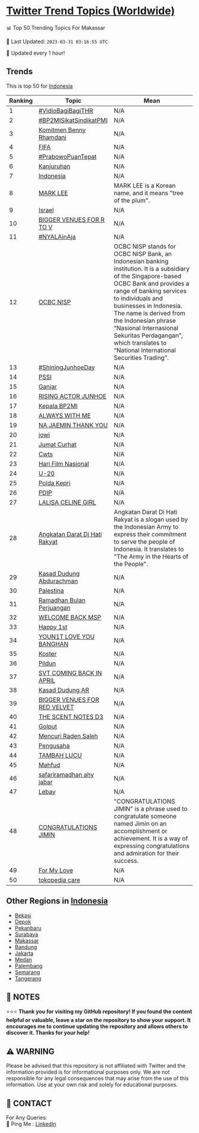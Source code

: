 [Twitter Trend Topics (Worldwide)](https://github.com/ErcinDedeoglu/Twitter-Trend-Topics)
==========


📊 Top 50 Trending Topics For Makassar

📆 Last Updated: `2023-03-31 03:16:55 UTC`

🔧 Updated every 1 hour!


## Trends

This is top 50 for [Indonesia](</Indonesia>)

| Ranking | Topic | Mean |
| ------- | ------------ | ------------ |
| 1 | [#VidioBagiBagiTHR](http://twitter.com/search?q=%23VidioBagiBagiTHR) | N/A |
| 2 | [#BP2MISikatSindikatPMI](http://twitter.com/search?q=%23BP2MISikatSindikatPMI) | N/A |
| 3 | [Komitmen Benny Rhamdani](http://twitter.com/search?q=Komitmen+Benny+Rhamdani) | N/A |
| 4 | [FIFA](http://twitter.com/search?q=FIFA) | N/A |
| 5 | [#PrabowoPuanTepat](http://twitter.com/search?q=%23PrabowoPuanTepat) | N/A |
| 6 | [Kanjuruhan](http://twitter.com/search?q=Kanjuruhan) | N/A |
| 7 | [Indonesia](http://twitter.com/search?q=Indonesia) | N/A |
| 8 | [MARK LEE](http://twitter.com/search?q=MARK+LEE) | MARK LEE is a Korean name, and it means "tree of the plum". |
| 9 | [Israel](http://twitter.com/search?q=Israel) | N/A |
| 10 | [BIGGER VENUES FOR R TO V](http://twitter.com/search?q=BIGGER+VENUES+FOR+R+TO+V) | N/A |
| 11 | [#NYALAinAja](http://twitter.com/search?q=%23NYALAinAja) | N/A |
| 12 | [OCBC NISP](http://twitter.com/search?q=OCBC+NISP) | OCBC NISP stands for OCBC NISP Bank, an Indonesian banking institution. It is a subsidiary of the Singapore-based OCBC Bank and provides a range of banking services to individuals and businesses in Indonesia. The name is derived from the Indonesian phrase “Nasional Internasional Sekuritas Perdagangan”, which translates to “National International Securities Trading”. |
| 13 | [#ShiningJunhoeDay](http://twitter.com/search?q=%23ShiningJunhoeDay) | N/A |
| 14 | [PSSI](http://twitter.com/search?q=PSSI) | N/A |
| 15 | [Ganjar](http://twitter.com/search?q=Ganjar) | N/A |
| 16 | [RISING ACTOR JUNHOE](http://twitter.com/search?q=RISING+ACTOR+JUNHOE) | N/A |
| 17 | [Kepala BP2MI](http://twitter.com/search?q=Kepala+BP2MI) | N/A |
| 18 | [ALWAYS WITH ME](http://twitter.com/search?q=ALWAYS+WITH+ME) | N/A |
| 19 | [NA JAEMIN THANK YOU](http://twitter.com/search?q=NA+JAEMIN+THANK+YOU) | N/A |
| 20 | [jowi](http://twitter.com/search?q=jowi) | N/A |
| 21 | [Jumat Curhat](http://twitter.com/search?q=Jumat+Curhat) | N/A |
| 22 | [Cwts](http://twitter.com/search?q=Cwts) | N/A |
| 23 | [Hari Film Nasional](http://twitter.com/search?q=Hari+Film+Nasional) | N/A |
| 24 | [U-20](http://twitter.com/search?q=U-20) | N/A |
| 25 | [Polda Kepri](http://twitter.com/search?q=Polda+Kepri) | N/A |
| 26 | [PDIP](http://twitter.com/search?q=PDIP) | N/A |
| 27 | [LALISA CELINE GIRL](http://twitter.com/search?q=LALISA+CELINE+GIRL) | N/A |
| 28 | [Angkatan Darat Di Hati Rakyat](http://twitter.com/search?q=Angkatan+Darat+Di+Hati+Rakyat) | Angkatan Darat Di Hati Rakyat is a slogan used by the Indonesian Army to express their commitment to serve the people of Indonesia. It translates to "The Army in the Hearts of the People". |
| 29 | [Kasad Dudung Abdurachman](http://twitter.com/search?q=Kasad+Dudung+Abdurachman) | N/A |
| 30 | [Palestina](http://twitter.com/search?q=Palestina) | N/A |
| 31 | [Ramadhan Bulan Perjuangan](http://twitter.com/search?q=Ramadhan+Bulan+Perjuangan) | N/A |
| 32 | [WELCOME BACK MSP](http://twitter.com/search?q=WELCOME+BACK+MSP) | N/A |
| 33 | [Happy 1st](http://twitter.com/search?q=Happy+1st) | N/A |
| 34 | [YOUN1T LOVE YOU BANGHAN](http://twitter.com/search?q=YOUN1T+LOVE+YOU+BANGHAN) | N/A |
| 35 | [Koster](http://twitter.com/search?q=Koster) | N/A |
| 36 | [Pildun](http://twitter.com/search?q=Pildun) | N/A |
| 37 | [SVT COMING BACK IN APRIL](http://twitter.com/search?q=SVT+COMING+BACK+IN+APRIL) | N/A |
| 38 | [Kasad Dudung AR](http://twitter.com/search?q=Kasad+Dudung+AR) | N/A |
| 39 | [BIGGER VENUES FOR RED VELVET](http://twitter.com/search?q=BIGGER+VENUES+FOR+RED+VELVET) | N/A |
| 40 | [THE SCENT NOTES D3](http://twitter.com/search?q=THE+SCENT+NOTES+D3) | N/A |
| 41 | [Golput](http://twitter.com/search?q=Golput) | N/A |
| 42 | [Mencuri Raden Saleh](http://twitter.com/search?q=Mencuri+Raden+Saleh) | N/A |
| 43 | [Pengusaha](http://twitter.com/search?q=Pengusaha) | N/A |
| 44 | [TAMBAH LUCU](http://twitter.com/search?q=TAMBAH+LUCU) | N/A |
| 45 | [Mahfud](http://twitter.com/search?q=Mahfud) | N/A |
| 46 | [safariramadhan ahy jabar](http://twitter.com/search?q=safariramadhan+ahy+jabar) | N/A |
| 47 | [Lebay](http://twitter.com/search?q=Lebay) | N/A |
| 48 | [CONGRATULATIONS JIMIN](http://twitter.com/search?q=CONGRATULATIONS+JIMIN) | "CONGRATULATIONS JIMIN" is a phrase used to congratulate someone named Jimin on an accomplishment or achievement. It is a way of expressing congratulations and admiration for their success. |
| 49 | [For My Love](http://twitter.com/search?q=For+My+Love) | N/A |
| 50 | [tokopedia care](http://twitter.com/search?q=tokopedia+care) | N/A |



## Other Regions in [Indonesia](</Indonesia>)

* [Bekasi](</Indonesia/Bekasi.md>)
* [Depok](</Indonesia/Depok.md>)
* [Pekanbaru](</Indonesia/Pekanbaru.md>)
* [Surabaya](</Indonesia/Surabaya.md>)
* [Makassar](</Indonesia/Makassar.md>)
* [Bandung](</Indonesia/Bandung.md>)
* [Jakarta](</Indonesia/Jakarta.md>)
* [Medan](</Indonesia/Medan.md>)
* [Palembang](</Indonesia/Palembang.md>)
* [Semarang](</Indonesia/Semarang.md>)
* [Tangerang](</Indonesia/Tangerang.md>)



## 📝 NOTES

⭐⭐⭐ **Thank you for visiting my GitHub repository! If you found the content helpful or valuable, leave a star on the repository to show your support. It encourages me to continue updating the repository and allows others to discover it. Thanks for your help!**


## ⚠️ WARNING

Please be advised that this repository is not affiliated with Twitter and the information provided is for informational purposes only. We are not responsible for any legal consequences that may arise from the use of this information. Use at your own risk and solely for educational purposes.


## 📨 CONTACT

 For Any Queries:  
            🏓 Ping Me : [LinkedIn](https://www.linkedin.com/in/ercindedeoglu/)
